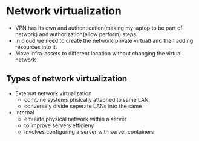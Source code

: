 # Network virtualization

- VPN has its own and authentication(making my laptop to be part of network) and authorization(allow perform) steps.
- In cloud we need to create the network(private virtual) and then adding resources into it.
- Move infra-assets to different location without changing the virtual network

## Types of network virtualization

- Externat network virtualization
  - combine systems phsically attached to same LAN
  - conversely divide seperate LANs into the same
- Internal
  - emulate physical network within a server
  - to improve servers efficieny
  - involves configuring a server with server containers
